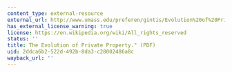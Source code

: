 ```yaml
---
content_type: external-resource
external_url: http://www.umass.edu/preferen/gintis/Evolution%20of%20Private%20Property.pdf
has_external_license_warning: true
license: https://en.wikipedia.org/wiki/All_rights_reserved
status: ''
title: The Evolution of Private Property." (PDF)
uid: 2ddca6b2-522d-492b-8da3-c28002486a8c
wayback_url: ''
---
```

